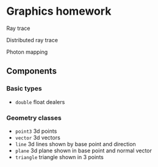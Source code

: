 Graphics homework
===

Ray trace

Distributed ray trace

Photon mapping 

## Components

### Basic types
* `double` float dealers

### Geometry classes

* `point3` 3d points
* `vector` 3d vectors
* `line` 3d lines shown by base point and direction 
* `plane` 3d plane shown in base point and normal vector
* `triangle` triangle shown in 3 points
